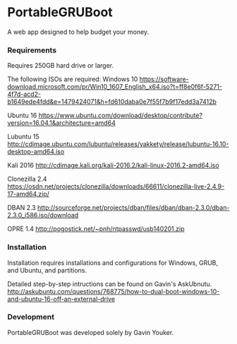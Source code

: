 # PortableGRUBoot

A web app designed to help budget your money.

### Requirements


Requires 250GB hard drive or larger.


The following ISOs are required:
   Windows 10 https://software-download.microsoft.com/pr/Win10_1607_English_x64.iso?t=ff8e0f6f-5271-4f7d-acd2-b1649ede4fdd&e=1479424071&h=fd610daba0e7f55f7b9f17edd3a7412b
   
   Ubuntu 16 https://www.ubuntu.com/download/desktop/contribute?version=16.04.1&architecture=amd64
   
   Lubuntu 15 http://cdimage.ubuntu.com/lubuntu/releases/yakkety/release/lubuntu-16.10-desktop-amd64.iso
   
   Kali 2016 http://cdimage.kali.org/kali-2016.2/kali-linux-2016.2-amd64.iso
   
   Clonezilla 2.4 https://osdn.net/projects/clonezilla/downloads/66611/clonezilla-live-2.4.9-17-amd64.zip/
   
   DBAN 2.3 http://sourceforge.net/projects/dban/files/dban/dban-2.3.0/dban-2.3.0_i586.iso/download
   
   OPRE 1.4 http://pogostick.net/~pnh/ntpasswd/usb140201.zip
   

### Installation


Installation requires installations and configurations for Windows, GRUB, and Ubuntu, and partitions. 

Detailed step-by-step intructions can be found on Gavin's AskUbnutu. http://askubuntu.com/questions/768775/how-to-dual-boot-windows-10-and-ubuntu-16-off-an-external-drive


### Development

PortableGRUBoot was developed solely by Gavin Youker.
